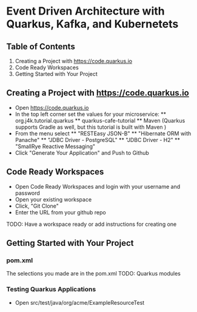 # Event Driven Architecture with Quarkus, Kafka, and Kubernetets

## Table of Contents

1. Creating a Project with https://code.quarkus.io
2. Code Ready Workspaces
3. Getting Started with Your Project

## Creating a Project with https://code.quarkus.io

* Open https://code.quarkus.io
* In the top left corner set the values for your microservice:
** org.j4k.tutorial.quarkus
** quarkus-cafe-tutorial
** Maven (Quarkus supports Gradle as well, but this tutorial is built with Maven )
* From the menu select 
** "RESTEasy JSON-B"
** "Hibernate ORM with Panache" 
** "JDBC Driver - PostgreSQL" 
** "JDBC Driver - H2"
** "SmallRye Reactive Messaging"
* Click "Generate Your Application" and Push to Github

## Code Ready Workspaces

* Open Code Ready Workspaces and login with your username and password
* Open your existing workspace
* Click, "Git Clone"
* Enter the URL from your github repo

TODO: Have a workspace ready or add instructions for creating one

## Getting Started with Your Project

### pom.xml

The selections you made are in the pom.xml
TODO: Quarkus modules

### Testing Quarkus Applications

* Open src/test/java/org/acme/ExampleResourceTest
 